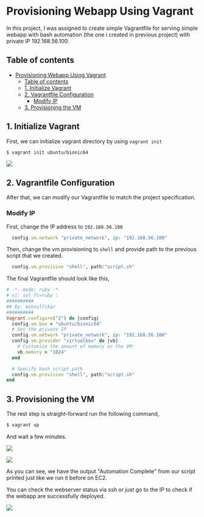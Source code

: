 # Provisioning Webapp Using Vagrant
In this project, I was assigned to create simple Vagrantfile for serving simple webapp with bash automation (the one i created in previous project) with private IP 192.168.56.100.

## Table of contents
- [Provisioning Webapp Using Vagrant](#provisioning-webapp-using-vagrant)
  - [Table of contents](#table-of-contents)
  - [1. Initialize Vagrant](#1-initialize-vagrant)
  - [2. Vagrantfile Configuration](#2-vagrantfile-configuration)
    - [Modify IP](#modify-ip)
  - [3. Provisioning the VM](#3-provisioning-the-vm)

## 1. Initialize Vagrant

First, we can initialize vagrant directory by using `vagrant init`

```bash
$ vagrant init ubuntu/bionic64
```

![](img/001.png)

## 2. Vagrantfile Configuration

After that, we can modify our Vagrantfile to match the project specification.

### Modify IP
First, change the IP address to `192.168.56.100`

```ruby
  config.vm.network "private_network", ip: "192.168.56.100"
```

Then, change the vm provisioning to `shell` and provide path to the previous script that we created.

```ruby
  config.vm.provision "shell", path:"script.sh"
```

The final Vagrantfile should look like this,

```ruby
# -*- mode: ruby -*-
# vi: set ft=ruby :
##########
## By: mohzulfikar
##########
Vagrant.configure("2") do |config|
  config.vm.box = "ubuntu/bionic64"
  # Set the private IP
  config.vm.network "private_network", ip: "192.168.56.100"
  config.vm.provider "virtualbox" do |vb|
    # Customize the amount of memory on the VM:
    vb.memory = "1024"
  end

  # Specify bash script path
  config.vm.provision "shell", path:"script.sh"
end
```

## 3. Provisioning the VM

The rest step is straight-forward run the following command,
```bash
$ vagrant up
```

And wait a few minutes.

![](img/002.png)

![](img/003.png)

As you can see, we have the output "Automation Complete" from our script printed just like we run it before on EC2.

You can check the webserver status via ssh or just go to the IP to check if the webapp are successfully deployed.

![](img/004.png)